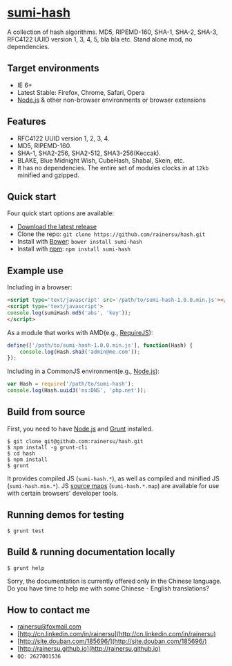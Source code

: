 # [sumi-hash](https://www.npmjs.com/package/sumi-hash)
A collection of hash algorithms. MD5, RIPEMD-160, SHA-1, SHA-2, SHA-3, RFC4122 UUID version 1, 3, 4, 5, bla bla etc. Stand alone mod, no dependencies.

Target environments
-------------------

- IE 6+
- Latest Stable: Firefox, Chrome, Safari, Opera
- [Node.js](https://nodejs.org/) & other non-browser environments or browser extensions

Features
--------

- RFC4122 UUID version 1, 2, 3, 4.
- MD5, RIPEMD-160.
- SHA-1, SHA2-256, SHA2-512, SHA3-256(Keccak).
- BLAKE, Blue Midnight Wish, CubeHash, Shabal, Skein, etc.
- It has no dependencies. The entire set of modules clocks in at ` 12kb ` minified and gzipped. 

Quick start
-----------

Four quick start options are available:

- [Download the latest release](https://github.com/rainersu/hash/archive/v1.0.0.zip)
- Clone the repo: `git clone https://github.com/rainersu/hash.git`
- Install with [Bower](http://bower.io): `bower install sumi-hash`
- Install with [npm](https://www.npmjs.com): `npm install sumi-hash`

Example use
-----------

Including in a browser:

```html
<script type='text/javascript' src='/path/to/sumi-hash-1.0.0.min.js'></script>
<script type='text/javascript'>
console.log(sumiHash.md5('abs', 'key'));
</script>
```

As a module that works with AMD(e.g., [RequireJS](http://requirejs.org/)):

```JavaScript
define(['/path/to/sumi-hash-1.0.0.min.js'], function(Hash) {
	console.log(Hash.sha3('admin@me.com'));
});
```

Including in a CommonJS environment(e.g., [Node.js](https://nodejs.org/)):

```JavaScript
var Hash = require('/path/to/sumi-hash');
console.log(Hash.uuid3('ns:DNS', 'php.net'));
```

Build from source
-----------------

First, you need to have [Node.js](https://nodejs.org/) and [Grunt](http://gruntjs.com/) installed.

```Shell
$ git clone git@github.com:rainersu/hash.git
$ npm install -g grunt-cli
$ cd hash
$ npm install
$ grunt
```

It provides compiled JS (`sumi-hash.*`), as well as compiled and minified JS (`sumi-hash.min.*`). JS [source maps](https://developers.google.com/chrome-developer-tools/docs/css-preprocessors) (`sumi-hash.*.map`) are available for use with certain browsers' developer tools.

Running demos for testing
-------------------------

```Shell
$ grunt test
```

Build & running documentation locally
-------------------------------------

```Shell
$ grunt help
```

Sorry, the documentation is currently offered only in the Chinese language. Do you have time to help me with some Chinese - English translations?

How to contact me
-----------------

- [rainersu@foxmail.com](mailto:rainersu@foxmail.com)
- [http://cn.linkedin.com/in/rainersu](http://cn.linkedin.com/in/rainersu)
- [http://site.douban.com/185696/](http://site.douban.com/185696/)
- [http://rainersu.github.io](http://rainersu.github.io)
- ``QQ: 2627001536``
